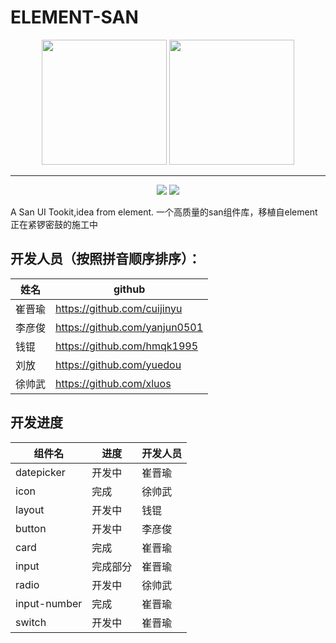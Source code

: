 # ELEMENT-SAN
<p align="center">
  <img src="https://camo.githubusercontent.com/a290f602d8248dd069fe4fc9eb7dfec86014183a/68747470733a2f2f62616964752e6769746875622e696f2f73616e2f696d672f6c6f676f2d636f6c6f7266756c2e737667" width="200px" height="200px" style="display:inline-block">
  
  <img src="https://camo.githubusercontent.com/462f24153b8e8739c8ea71f7102585c4cb0e1575/68747470733a2f2f63646e2e7261776769742e636f6d2f456c656d6546452f656c656d656e742f6465762f656c656d656e745f6c6f676f2e737667" width="200px" height="200px">
</p>

---------------------------------------------------
<p align="center">
  <a><img src="https://img.shields.io/npm/v/element-san.svg?style=flat"></a>
  <a><img src="https://www.travis-ci.org/Sele-frontend/element-san.svg?branch=master"></a>
</p>
A San UI Tookit,idea from element.
一个高质量的san组件库，移植自element
正在紧锣密鼓的施工中

## 开发人员（按照拼音顺序排序）：

| 姓名   | github                        |
| ------ | ----------------------------- |
| 崔晋瑜 | https://github.com/cuijinyu   |
| 李彦俊 | https://github.com/yanjun0501 |
| 钱锟   | https://github.com/hmqk1995   |
| 刘放 | https://github.com/yuedou      |
| 徐帅武 | https://github.com/xluos      |

## 开发进度

| 组件名 | 进度   | 开发人员 |
| ------ | ------ | -------- |
| datepicker   | 开发中 | 崔晋瑜   |
| icon  | 完成  | 徐帅武   |
| layout | 开发中  | 钱锟    |
| button | 开发中 | 李彦俊   |
|  card | 完成   |  崔晋瑜   |
| input  | 完成部分 | 崔晋瑜  |
| radio |  开发中 | 徐帅武  |
| input-number | 完成 | 崔晋瑜 |
| switch  | 开发中 | 崔晋瑜  |

